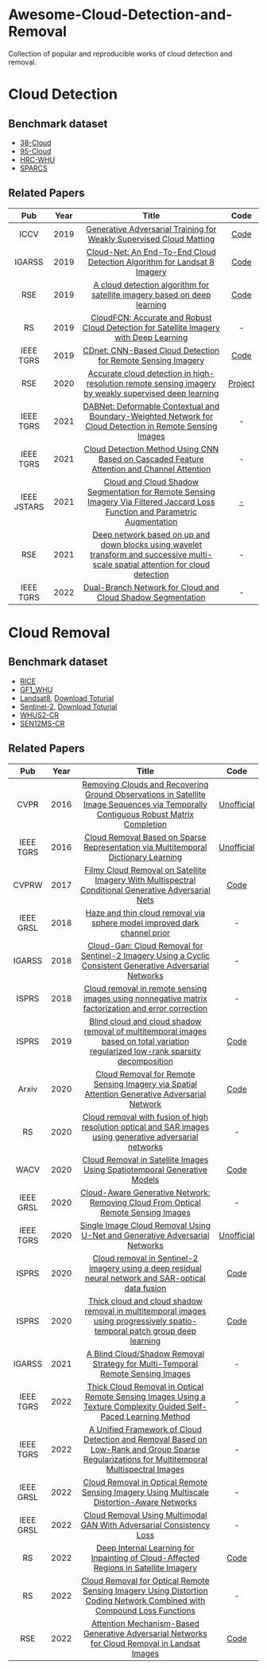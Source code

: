 # Awesome-Cloud-Detection-and-Removal
Collection of popular and reproducible works of cloud detection and removal.


# Cloud Detection

## Benchmark dataset
* [38-Cloud](https://github.com/SorourMo/38-Cloud-A-Cloud-Segmentation-Dataset)
* [95-Cloud](https://github.com/SorourMo/95-Cloud-An-Extension-to-38-Cloud-Dataset)
* [HRC-WHU](https://github.com/dr-lizhiwei/HRC_WHU)
* [SPARCS](https://www.usgs.gov/landsat-missions/spatial-procedures-automated-removal-cloud-and-shadow-sparcs-validation-data)

## Related Papers
|Pub|Year|Title|Code|
|:---:|:---:|:---:|:---:|
|ICCV|2019|[Generative Adversarial Training for Weakly Supervised Cloud Matting](http://openaccess.thecvf.com/content_ICCV_2019/papers/Zou_Generative_Adversarial_Training_for_Weakly_Supervised_Cloud_Matting_ICCV_2019_paper.pdf)|[Code](https://github.com/flyakon/Pytorch-CloudMattingGAN)|
|IGARSS|2019|[Cloud-Net: An End-To-End Cloud Detection Algorithm for Landsat 8 Imagery](https://ieeexplore.ieee.org/document/8898776)|[Code](https://github.com/SorourMo/Cloud-Net-A-semantic-segmentation-CNN-for-cloud-detection)|
|RSE|2019|[A cloud detection algorithm for satellite imagery based on deep learning](https://www.sciencedirect.com/science/article/pii/S0034425719301294)|[Code](https://github.com/JacobJeppesen/RS-Net)|
|RS|2019|[CloudFCN: Accurate and Robust Cloud Detection for Satellite Imagery with Deep Learning](https://www.mdpi.com/2072-4292/11/19/2312)|-|
|IEEE TGRS|2019|[CDnet: CNN-Based Cloud Detection for Remote Sensing Imagery](https://ieeexplore.ieee.org/document/8681238)|[Code](https://github.com/nkszjx/CDnetV2-pytorch-master)|
|RSE|2020|[Accurate cloud detection in high-resolution remote sensing imagery by weakly supervised deep learning](https://www.sciencedirect.com/science/article/abs/pii/S0034425720304156?via%3Dihub)|[Project](https://skyearth.org/publication/project/WDCD/)|
|IEEE TGRS|2021|[DABNet: Deformable Contextual and Boundary-Weighted Network for Cloud Detection in Remote Sensing Images](https://ieeexplore.ieee.org/abstract/document/9314019)|-|
|IEEE TGRS|2021|[Cloud Detection Method Using CNN Based on Cascaded Feature Attention and Channel Attention](https://ieeexplore.ieee.org/abstract/document/9576709)|-|
|IEEE JSTARS|2021|[Cloud and Cloud Shadow Segmentation for Remote Sensing Imagery Via Filtered Jaccard Loss Function and Parametric Augmentation](https://ieeexplore.ieee.org/document/9394710)|[-](https://github.com/SorourMo/95-Cloud-An-Extension-to-38-Cloud-Dataset)|
|RSE|2021|[Deep network based on up and down blocks using wavelet transform and successive multi-scale spatial attention for cloud detection](https://www.sciencedirect.com/science/article/pii/S0034425721002017)|-|
|IEEE TGRS|2022|[Dual-Branch Network for Cloud and Cloud Shadow Segmentation](https://ieeexplore.ieee.org/document/9775689)|-|

# Cloud Removal

## Benchmark dataset
* [RICE](https://github.com/BUPTLdy/RICE_DATASET)
* [GF1_WHU](https://github.com/dr-lizhiwei/GF1_WHU/tree/73cf7dd7727e9887b2e5695d6ef5d95cd1be00c3)
* [Landsat8](https://earthexplorer.usgs.gov/), [Download Toturial](https://zhuanlan.zhihu.com/p/457230765)
* [Sentinel-2](https://sentinels.copernicus.eu/web/sentinel/missions/sentinel-2), [Download Toturial](https://www.bilibili.com/read/cv15264657/)
* [WHUS2-CR](https://github.com/Neooolee/WHUS2-CR)
* [SEN12MS-CR](https://mediatum.ub.tum.de/1554803)

## Related Papers
|Pub|Year|Title|Code|
|:---:|:---:|:---:|:---:|
|CVPR|2016|[Removing Clouds and Recovering Ground Observations in Satellite Image Sequences via Temporally Contiguous Robust Matrix Completion](https://www.cv-foundation.org/openaccess/content_cvpr_2016/html/Wang_Removing_Clouds_and_CVPR_2016_paper.html)|[Unofficial](https://github.com/AlexandreSev/Patch-Match)|
|IEEE TGRS|2016|[Cloud Removal Based on Sparse Representation via Multitemporal Dictionary Learning](https://ieeexplore.ieee.org/abstract/document/7383295)|[Unofficial](https://github.com/NicolasBizzozzero/Inpainting)|
|CVPRW|2017|[Filmy Cloud Removal on Satellite Imagery With Multispectral Conditional Generative Adversarial Nets](https://openaccess.thecvf.com/content_cvpr_2017_workshops/w18/html/Enomoto_Filmy_Cloud_Removal_CVPR_2017_paper.html)|[Code](https://github.com/enomotokenji/mcgan-cvprw2017-pytorch)|
|IEEE GRSL|2018|[Haze and thin cloud removal via sphere model improved dark channel prior](https://ieeexplore.ieee.org/abstract/document/8500152)|-|
|IGARSS|2018|[Cloud-Gan: Cloud Removal for Sentinel-2 Imagery Using a Cyclic Consistent Generative Adversarial Networks](https://ieeexplore.ieee.org/abstract/document/8519033)|-|
|ISPRS|2018|[Cloud removal in remote sensing images using nonnegative matrix factorization and error correction](https://www.sciencedirect.com/science/article/abs/pii/S0924271618303484)|-|
|ISPRS|2019|[Blind cloud and cloud shadow removal of multitemporal images based on total variation regularized low-rank sparsity decomposition](https://www.sciencedirect.com/science/article/abs/pii/S092427161930214X)|[Code](https://chenyong1993.github.io/yongchen.github.io/papers/2019/TVLRSDC_code.zip)|
|Arxiv|2020|[Cloud Removal for Remote Sensing Imagery via Spatial Attention Generative Adversarial Network](https://arxiv.org/abs/2009.13015)|[Code](https://github.com/Penn000/SpA-GAN_for_cloud_removal)|
|RS|2020|[Cloud removal with fusion of high resolution optical and SAR images using generative adversarial networks](https://www.mdpi.com/2072-4292/12/1/191)|-|
|WACV|2020|[Cloud Removal in Satellite Images Using Spatiotemporal Generative Models](https://arxiv.org/abs/1912.06838)|[Code](https://github.com/ermongroup/STGAN)|
|IEEE GRSL|2020|[Cloud-Aware Generative Network: Removing Cloud From Optical Remote Sensing Images](https://ieeexplore.ieee.org/document/8884095)|-|
|IEEE TGRS|2020|[Single Image Cloud Removal Using U-Net and Generative Adversarial Networks](https://ieeexplore.ieee.org/document/9224941)|[Unofficial](https://github.com/Yonv1943/CloudRemoval)|
|ISPRS|2020|[Cloud removal in Sentinel-2 imagery using a deep residual neural network and SAR-optical data fusion](https://www.sciencedirect.com/science/article/pii/S0924271620301398?via%3Dihub)|[Code](https://github.com/ameraner/dsen2-cr)|
|ISPRS|2020|[Thick cloud and cloud shadow removal in multitemporal images using progressively spatio-temporal patch group deep learning](https://www.sciencedirect.com/science/article/abs/pii/S0924271620300423)|[Code](https://github.com/qzhang95/PSTCR)|
|IGARSS|2021|[A Blind Cloud/Shadow Removal Strategy for Multi-Temporal Remote Sensing Images](https://ieeexplore.ieee.org/abstract/document/9554515)|-|
|IEEE TGRS|2022|[Thick Cloud Removal in Optical Remote Sensing Images Using a Texture Complexity Guided Self-Paced Learning Method](https://ieeexplore.ieee.org/abstract/document/9730910)|-|
|IEEE TGRS|2022|[A Unified Framework of Cloud Detection and Removal Based on Low-Rank and Group Sparse Regularizations for Multitemporal Multispectral Images](https://ieeexplore.ieee.org/document/9716079)|-|
|IEEE GRSL|2022|[Cloud Removal in Optical Remote Sensing Imagery Using Multiscale Distortion-Aware Networks](https://ieeexplore.ieee.org/document/9686746)|-|
|IEEE GRSL|2022|[Cloud Removal Using Multimodal GAN With Adversarial Consistency Loss](https://ieeexplore.ieee.org/document/9481173)|-|
|RS|2022|[Deep Internal Learning for Inpainting of Cloud-Affected Regions in Satellite Imagery](https://www.mdpi.com/2072-4292/14/6/1342)|[Code](https://github.com/cidcom/satellite-cloud-removal-dip)|
|RS|2022|[Cloud Removal for Optical Remote Sensing Imagery Using Distortion Coding Network Combined with Compound Loss Functions](https://www.mdpi.com/2072-4292/14/14/3452)|-|
|RSE|2022|[Attention Mechanism-Based Generative Adversarial Networks for Cloud Removal in Landsat Images](https://www.sciencedirect.com/science/article/abs/pii/S0034425722000165)|[Code](http://jiasen.tech/documents/21/AMGAN-CR.rar)|
